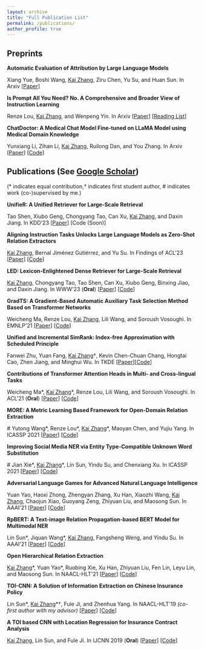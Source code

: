 ```yaml
---
layout: archive
title: "Full Publication List"
permalink: /publications/
author_profile: true
---
```


## Preprints

**Automatic Evaluation of Attribution by Large Language Models**

Xiang Yue, Boshi Wang, <u>Kai Zhang</u>, Ziru Chen, Yu Su, and Huan Sun. In Arxiv [[Paper](https://arxiv.org/pdf/2305.06311.pdf)]

**Is Prompt All You Need? No. A Comprehensive and Broader View of Instruction Learning** 

Renze Lou, <u>Kai Zhang</u>, and Wenpeng Yin. In Arxiv [[Paper](https://arxiv.org/abs/2303.10475)] [[Reading List](https://github.com/RenzeLou/awesome-instruction-learning)]

**ChatDoctor: A Medical Chat Model Fine-tuned on LLaMA Model using Medical Domain Knowledge**

Yunxiang Li, Zihan Li, <u>Kai Zhang</u>, Ruilong Dan, and You Zhang. In Arxiv [[Paper](https://arxiv.org/abs/2303.14070)] [[Code](https://github.com/Kent0n-Li/ChatDoctor)]

## Publications (See [Google Scholar](https://scholar.google.com/citations?user=sDnAIsgAAAAJ&hl=en))

(\*  indicates equal contribution,$\dagger$ indicates first student author, # indicates work (co-)supervised by me.)

**UnifieR: A Unified Retriever for Large-Scale Retrieval**

Tao Shen, Xiubo Geng, Chongyang Tao, Can Xu, <u>Kai Zhang</u>, and Daxin Jiang. In KDD'23 [[Paper](https://arxiv.org/pdf/2205.11194.pdf)] [Code (Soon)]

**Aligning Instruction Tasks Unlocks Large Language Models as Zero-Shot Relation Extractors** 

<u>Kai Zhang</u>, Bernal Jiménez Gutiérrez, and Yu Su. In Findings of ACL'23 \[[Paper](https://arxiv.org/pdf/2305.11159.pdf)\] [[Code](https://github.com/OSU-NLP-Group/QA4RE)]

**LED: Lexicon-Enlightened Dense Retriever for Large-Scale Retrieval**

<u>Kai Zhang</u>, Chongyang Tao, Tao Shen, Can Xu, Xiubo Geng, Binxing Jiao, and Daxin Jiang. In WWW'23 (**Oral**) \[[Paper](https://arxiv.org/pdf/2208.13661.pdf)\] [[Code](https://github.com/drogozhang/LED)]

**GradTS: A Gradient-Based Automatic Auxiliary Task Selection Method Based on Transformer Networks** 

Weicheng Ma, Renze Lou, <u>Kai Zhang</u>, Lili Wang, and Soroush Vosoughi. In EMNLP'21 \[[Paper](https://aclanthology.org/2021.emnlp-main.455.pdf)\] \[[Code](https://github.com/RenzeLou/GradTS)\]

**Unified and Incremental SimRank: Index-free Approximation with Scheduled Principle** 

Fanwei Zhu, Yuan Fang, <u>Kai Zhang</u>$\dagger$, Kevin Chen-Chuan Chang, Hongtai Cao, Zhen Jiang, and Minghui Wu. In TKDE \[[Paper](https://www.computer.org/csdl/journal/tk/5555/01/09535257/1wMELvY3Tna)\]\[[Code](https://github.com/UISim2020/UISim2020)\]

**Contributions of Transformer Attention Heads in Multi- and Cross-lingual Tasks**

Weicheng Ma\*, <u>Kai Zhang</u>\*, Renze Lou, Lili Wang, and Soroush Vosoughi. In ACL'21 (**Oral**) \[[Paper](https://aclanthology.org/2021.acl-long.152.pdf)\] \[[Code](https://github.com/hikari-NYU/Contributions-of-Transformer-Attention-Heads-in-Multi--and-Cross-lingual-Tasks)\]

**MORE: A Metric Learning Based Framework for Open-Domain Relation Extraction**

\# Yutong Wang\*, Renze Lou\*, <u>Kai Zhang</u>\*, Maoyan Chen, and Yujiu Yang. In ICASSP 2021 \[[Paper](https://ieeexplore.ieee.org/document/9413437)\] \[[Code](https://github.com/RenzeLou/MORE)\]

**Improving Social Media NER via Entity Type-Compatible Unknown Word Substitution** 

\# Jian Xie\*, <u>Kai Zhang</u>\*, Lin Sun, Yindu Su, and Chenxiang Xu. In ICASSP 2021 \[[Paper](https://ieeexplore.ieee.org/document/9414304)\] \[[Code](https://github.com/HsaXie/Entity-Type-Compatible-Unknown-Word-Substitution)\]

**Adversarial Language Games for Advanced Natural Language Intelligence**

Yuan Yao, Haoxi Zhong, Zhengyan Zhang, Xu Han, Xiaozhi Wang, <u>Kai Zhang</u>, Chaojun Xiao, Guoyang Zeng, Zhiyuan Liu, and Maosong Sun. In AAAI'21 \[[Paper](https://ojs.aaai.org/index.php/AAAI/article/view/17676)\] \[[Code](https://github.com/thunlp/AdversarialTaboo)\]

**RpBERT: A Text-image Relation Propagation-based BERT Model for Multimodal NER**

Lin Sun\*, Jiquan Wang\*, <u>Kai Zhang</u>, Fangsheng Weng, and Yindu Su. In AAAI'21 \[[Paper](https://ojs.aaai.org/index.php/AAAI/article/view/17633)\] \[[Code](https://github.com/Multimodal-NER/RpBERT)\]

**Open Hierarchical Relation Extraction**

<u>Kai Zhang</u>\*, Yuan Yao\*, Ruobing Xie, Xu Han, Zhiyuan Liu, Fen Lin, Leyu Lin, and Maosong Sun. In NAACL-HLT'21 \[[Paper](https://www.aclweb.org/anthology/2021.naacl-main.452.pdf)\] \[[Code](https://github.com/thunlp/OHRE)\]

**TOI-CNN: A Solution of Information Extraction on Chinese Insurance Policy** 

Lin Sun\*, <u>Kai Zhang</u>\*$\dagger$, Fule Ji, and Zhenhua Yang. In NAACL-HLT'19 *(co-first author with my advisor)* \[[Paper](https://www.aclweb.org/anthology/N19-2022.pdf)\] \[[Code](https://github.com/ETIP-team/ETIP-Project)\] 

**A TOI based CNN with Location Regression for Insurance Contract Analysis** 

<u>Kai Zhang</u>, Lin Sun, and Fule Ji. In IJCNN 2019 (<b>Oral</b>) \[[Paper](https://ieeexplore.ieee.org/abstract/document/8852052/)\] \[[Code](https://github.com/ETIP-team/ETIP-Project)\]

